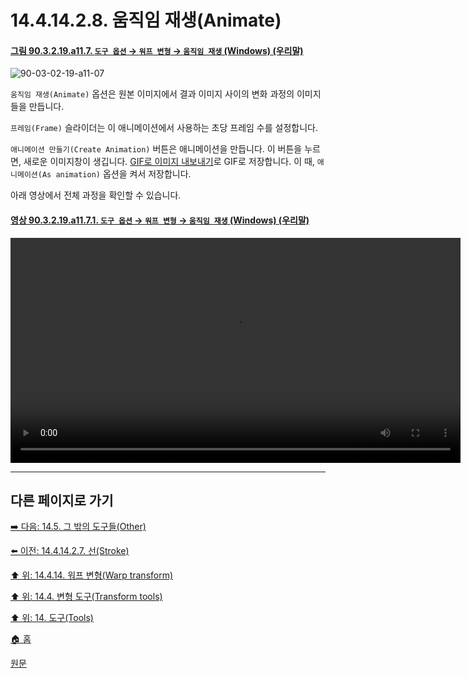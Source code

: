 # 14.4.14.2.8. 움직임 재생(Animate)

<a id="90-03-02-19-a11-07"></a>

#### [그림 90.3.2.19.a11.7. `도구 옵션` → `워프 변형` → `움직임 재생` (Windows) (우리말)](./90-03-02-19-warp_transform.md#90-03-02-19-a11-07)
![90-03-02-19-a11-07](https://github.com/wonder13662/gimp/assets/15767104/5562ad0d-f391-46c7-a9bd-c4507b3d3557)

`움직임 재생(Animate)` 옵션은 원본 이미지에서 결과 이미지 사이의 변화 과정의 이미지들을 만듭니다.

`프레임(Frame)` 슬라이더는 이 애니메이션에서 사용하는 초당 프레임 수를 설정합니다.

`애니메이션 만들기(Create Animation)` 버튼은 애니메이션을 만듭니다. 이 버튼을 누르면, 새로운 이미지창이 생깁니다. [GIF로 이미지 내보내기](./06-01-02-01-export_image_as_gif.md)로 GIF로 저장합니다. 이 때, `애니메이션(As animation)` 옵션을 켜서 저장합니다.

아래 영상에서 전체 과정을 확인할 수 있습니다.

<a id="90-03-02-19-a11-07-01"></a>

#### [영상 90.3.2.19.a11.7.1. `도구 옵션` → `워프 변형` → `움직임 재생` (Windows) (우리말)](./90-03-02-19-warp_transform.md#90-03-02-19-a11-07-01)
<video controls="controls" width="720" src="https://github.com/wonder13662/gimp/assets/15767104/c610c267-ab37-4e64-b745-7f70ce0a1035"></video>

<a comment="애니메이션을 응용해서 할 수 있는 작업 찾아보기"></a>

***

## 다른 페이지로 가기

[➡️ 다음: 14.5. 그 밖의 도구들(Other)](./14-05-00-other.md)

[⬅️ 이전: 14.4.14.2.7. 선(Stroke)](./14-04-14-02-07-stroke.md)

[⬆️ 위: 14.4.14. 워프 변형(Warp transform)](./14-04-14-00-warp-transform.md)

[⬆️ 위: 14.4. 변형 도구(Transform tools)](./14-04-00-transform-tools.md)

[⬆️ 위: 14. 도구(Tools)](./14-00-tools.md)

[🏠 홈](./00-home.md)

[원문](https://docs.gimp.org/2.10/ko/gimp-tool-warp.html#idm16304)